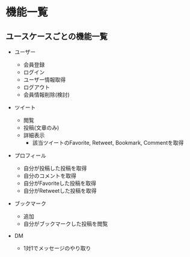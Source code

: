 # 機能一覧
## ユースケースごとの機能一覧
- ユーザー
    - 会員登録
    - ログイン
    - ユーザー情報取得
    - ログアウト
    - 会員情報削除(検討)

- ツイート
    - 閲覧
    - 投稿(文章のみ)
    - 詳細表示
        - 該当ツイートのFavorite, Retweet, Bookmark, Commentを取得

- プロフィール
    - 自分が投稿した投稿を取得
    - 自分のコメントを取得
    - 自分がFavoriteした投稿を取得
    - 自分がRetweetした投稿を取得

- ブックマーク
    - 追加
    - 自分がブックマークした投稿を閲覧

- DM
    - 1対1でメッセージのやり取り